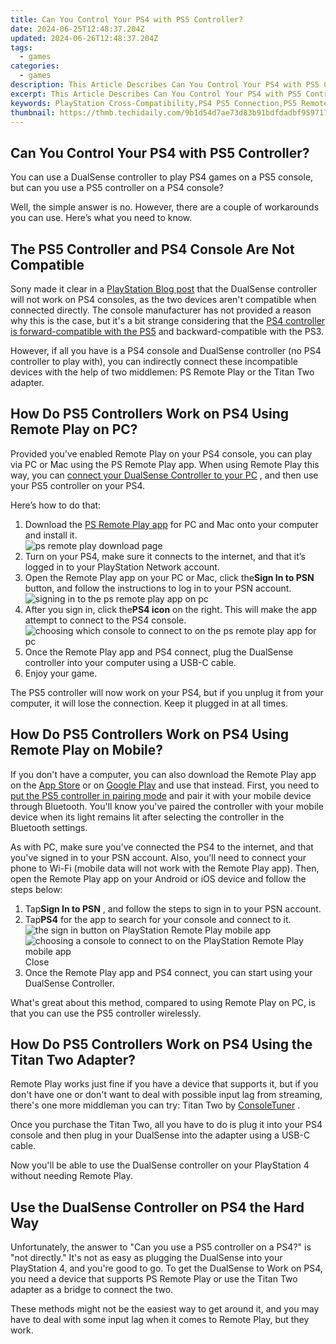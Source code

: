 ```yaml
---
title: Can You Control Your PS4 with PS5 Controller?
date: 2024-06-25T12:48:37.204Z
updated: 2024-06-26T12:48:37.204Z
tags:
  - games
categories:
  - games
description: This Article Describes Can You Control Your PS4 with PS5 Controller?
excerpt: This Article Describes Can You Control Your PS4 with PS5 Controller?
keywords: PlayStation Cross-Compatibility,PS4 PS5 Connection,PS5 Remote Gaming,Controlling PS4 With PS5,PS5 as PS4 Controller,Universal PS Console Controls,PS Game Switching Feature
thumbnail: https://thmb.techidaily.com/9b1d54d7ae73d83b91bdfdadbf959717f77a8b021abfc1f3482b428b18a9e6d1.jpg
---
```


## Can You Control Your PS4 with PS5 Controller?

 You can use a DualSense controller to play PS4 games on a PS5 console, but can you use a PS5 controller on a PS4 console?

 Well, the simple answer is no. However, there are a couple of workarounds you can use. Here’s what you need to know.

## The PS5 Controller and PS4 Console Are Not Compatible

 Sony made it clear in a [PlayStation Blog post](https://blog.playstation.com/2020/11/09/ps5-the-ultimate-faq/#dualsens) that the DualSense controller will not work on PS4 consoles, as the two devices aren't compatible when connected directly. The console manufacturer has not provided a reason why this is the case, but it's a bit strange considering that the [PS4 controller is forward-compatible with the PS5](https://www.makeuseof.com/use-ps4-controllers-on-playstation-5/) and backward-compatible with the PS3.

 However, if all you have is a PS4 console and DualSense controller (no PS4 controller to play with), you can indirectly connect these incompatible devices with the help of two middlemen: PS Remote Play or the Titan Two adapter.

## How Do PS5 Controllers Work on PS4 Using Remote Play on PC?

 Provided you’ve enabled Remote Play on your PS4 console, you can play via PC or Mac using the PS Remote Play app. When using Remote Play this way, you can [connect your DualSense Controller to your PC](https://www.makeuseof.com/how-to-use-ps5-controller-on-pc/) , and then use your PS5 controller on your PS4.

Here’s how to do that:

1. Download the [PS Remote Play app](https://www.playstation.com/en-us/remote-play/) for PC and Mac onto your computer and install it.  
![ps remote play download page](https://static1.makeuseofimages.com/wordpress/wp-content/uploads/2022/06/ps-remote-play-app-download.jpg)
2. Turn on your PS4, make sure it connects to the internet, and that it’s logged in to your PlayStation Network account.
3. Open the Remote Play app on your PC or Mac, click the**Sign In to PSN** button, and follow the instructions to log in to your PSN account.  
![signing in to the ps remote play app on pc](https://static1.makeuseofimages.com/wordpress/wp-content/uploads/2022/06/sign-in-ps-remote-play-pc.jpg)
4. After you sign in, click the**PS4 icon** on the right. This will make the app attempt to connect to the PS4 console.  
![choosing which console to connect to on the ps remote play app for pc](https://static1.makeuseofimages.com/wordpress/wp-content/uploads/2022/06/connect-ps4-remote-play-pc.jpg)
5. Once the Remote Play app and PS4 connect, plug the DualSense controller into your computer using a USB-C cable.
6. Enjoy your game.

 The PS5 controller will now work on your PS4, but if you unplug it from your computer, it will lose the connection. Keep it plugged in at all times.

## How Do PS5 Controllers Work on PS4 Using Remote Play on Mobile?

 If you don't have a computer, you can also download the Remote Play app on the [App Store](https://apps.apple.com/us/app/ps-remote-play/id1436192460) or on [Google Play](https://www.anrdoezrs.net/links/7251228/type/dlg/sid/UUmuoUeUpU2012734/https://play.google.com/store/apps/details?id=com.playstation.remoteplay&cjevent=b7556139646111ee834a011c0a18b8f6) and use that instead. First, you need to [put the PS5 controller in pairing mode](https://www.makeuseof.com/how-to-ps5-dualsense-controller-pairing-mode/) and pair it with your mobile device through Bluetooth. You'll know you've paired the controller with your mobile device when its light remains lit after selecting the controller in the Bluetooth settings.

 As with PC, make sure you've connected the PS4 to the internet, and that you've signed in to your PSN account. Also, you'll need to connect your phone to Wi-Fi (mobile data will not work with the Remote Play app). Then, open the Remote Play app on your Android or iOS device and follow the steps below:

1. Tap**Sign In to PSN** , and follow the steps to sign in to your PSN account.
2. Tap**PS4** for the app to search for your console and connect to it.  
![the sign in button on PlayStation Remote Play mobile app](https://static1.makeuseofimages.com/wordpress/wp-content/uploads/2023/10/the-sign-in-button-on-ps-remote-play-mobile-app.jpg)  
![choosing a console to connect to on the PlayStation Remote Play mobile app](https://static1.makeuseofimages.com/wordpress/wp-content/uploads/2023/10/choosing-a-console-to-connect-to-on-the-ps-remote-play-mobile-app.jpg)  
Close
3. Once the Remote Play app and PS4 connect, you can start using your DualSense Controller.

 What's great about this method, compared to using Remote Play on PC, is that you can use the PS5 controller wirelessly.

## How Do PS5 Controllers Work on PS4 Using the Titan Two Adapter?

 Remote Play works just fine if you have a device that supports it, but if you don't have one or don't want to deal with possible input lag from streaming, there's one more middleman you can try: Titan Two by [ConsoleTuner](https://www.consoletuner.com/products/titan-two/) .

 Once you purchase the Titan Two, all you have to do is plug it into your PS4 console and then plug in your DualSense into the adapter using a USB-C cable.

 Now you'll be able to use the DualSense controller on your PlayStation 4 without needing Remote Play.

## Use the DualSense Controller on PS4 the Hard Way

 Unfortunately, the answer to "Can you use a PS5 controller on a PS4?" is "not directly." It's not as easy as plugging the DualSense into your PlayStation 4, and you're good to go. To get the DualSense to Work on PS4, you need a device that supports PS Remote Play or use the Titan Two adapter as a bridge to connect the two.

 These methods might not be the easiest way to get around it, and you may have to deal with some input lag when it comes to Remote Play, but they work.


<ins class="adsbygoogle"
     style="display:block"
     data-ad-format="autorelaxed"
     data-ad-client="ca-pub-7571918770474297"
     data-ad-slot="1223367746"></ins>



<ins class="adsbygoogle"
     style="display:block"
     data-ad-client="ca-pub-7571918770474297"
     data-ad-slot="8358498916"
     data-ad-format="auto"
     data-full-width-responsive="true"></ins>


